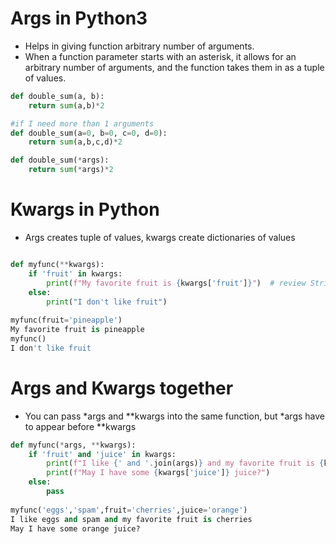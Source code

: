 # Args in Python3

* Helps in giving function arbitrary number of arguments.
* When a function parameter starts with an asterisk, it allows for an arbitrary number of arguments, and the function takes them in as a tuple of values.

```python
def double_sum(a, b):
	return sum(a,b)*2

#if I need more than 1 arguments
def double_sum(a=0, b=0, c=0, d=0):
	return sum(a,b,c,d)*2

def double_sum(*args):
	return sum(*args)*2
```
# Kwargs in Python

* Args creates tuple of values, kwargs create dictionaries of values

```python

def myfunc(**kwargs):
    if 'fruit' in kwargs:
        print(f"My favorite fruit is {kwargs['fruit']}")  # review String Formatting and f-strings if this syntax is unfamiliar
    else:
        print("I don't like fruit")
        
myfunc(fruit='pineapple')
My favorite fruit is pineapple
myfunc()
I don't like fruit
```
# Args and Kwargs together
* You can pass *args and **kwargs into the same function, but *args have to appear before **kwargs
```python
def myfunc(*args, **kwargs):
    if 'fruit' and 'juice' in kwargs:
        print(f"I like {' and '.join(args)} and my favorite fruit is {kwargs['fruit']}")
        print(f"May I have some {kwargs['juice']} juice?")
    else:
        pass
        
myfunc('eggs','spam',fruit='cherries',juice='orange')
I like eggs and spam and my favorite fruit is cherries
May I have some orange juice?
```